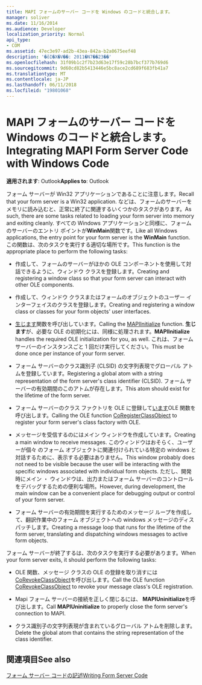 ```yaml
---
title: MAPI フォームのサーバー コードを Windows のコードと統合します。
manager: soliver
ms.date: 11/16/2014
ms.audience: Developer
localization_priority: Normal
api_type:
- COM
ms.assetid: 47ec3e97-ad2b-43ea-842a-b2a0675eef48
description: '�ŏI�X�V��: 2011�N7��23��'
ms.openlocfilehash: 31f09b1c2f7b23d63e17f59c28b7bcf377b769d6
ms.sourcegitcommit: 9d60cd82b5413446e5bc8ace2cd689f683fb41a7
ms.translationtype: MT
ms.contentlocale: ja-JP
ms.lasthandoff: 06/11/2018
ms.locfileid: "19801068"
---
```

# <a name="integrating-mapi-form-server-code-with-windows-code"></a><span data-ttu-id="caaeb-103">MAPI フォームのサーバー コードを Windows のコードと統合します。</span><span class="sxs-lookup"><span data-stu-id="caaeb-103">Integrating MAPI Form Server Code with Windows Code</span></span>

  
  
<span data-ttu-id="caaeb-104">**適用されます**: Outlook</span><span class="sxs-lookup"><span data-stu-id="caaeb-104">**Applies to**: Outlook</span></span> 
  
<span data-ttu-id="caaeb-105">フォーム サーバーが Win32 アプリケーションであることに注意します。</span><span class="sxs-lookup"><span data-stu-id="caaeb-105">Recall that your form server is a Win32 application.</span></span> <span data-ttu-id="caaeb-106">などは、フォームのサーバーをメモリに読み込むと、正常に終了に関連するいくつかのタスクがあります。</span><span class="sxs-lookup"><span data-stu-id="caaeb-106">As such, there are some tasks related to loading your form server into memory and exiting cleanly.</span></span> <span data-ttu-id="caaeb-107">すべての Windows アプリケーションと同様に、フォームのサーバーのエントリ ポイントが**WinMain**関数です。</span><span class="sxs-lookup"><span data-stu-id="caaeb-107">Like all Windows applications, the entry point for your form server is the **WinMain** function.</span></span> <span data-ttu-id="caaeb-108">この関数は、次のタスクを実行する適切な場所です。</span><span class="sxs-lookup"><span data-stu-id="caaeb-108">This function is the appropriate place to perform the following tasks:</span></span> 
  
- <span data-ttu-id="caaeb-109">作成して、フォームのサーバーがほかの OLE コンポーネントを使用して対話できるように、ウィンドウ クラスを登録します。</span><span class="sxs-lookup"><span data-stu-id="caaeb-109">Creating and registering a window class so that your form server can interact with other OLE components.</span></span>
    
- <span data-ttu-id="caaeb-110">作成して、ウィンドウ クラスまたはフォームのオブジェクトのユーザー インターフェイスのクラスを登録します。</span><span class="sxs-lookup"><span data-stu-id="caaeb-110">Creating and registering a window class or classes for your form objects' user interfaces.</span></span>
    
- <span data-ttu-id="caaeb-111">[生じます](mapiinitialize.md)関数を呼び出しています。</span><span class="sxs-lookup"><span data-stu-id="caaeb-111">Calling the [MAPIInitialize](mapiinitialize.md) function.</span></span> <span data-ttu-id="caaeb-112">**生じます**が、必要な OLE の初期化には、同様に処理されます。</span><span class="sxs-lookup"><span data-stu-id="caaeb-112">**MAPIInitialize** handles the required OLE initialization for you, as well.</span></span> <span data-ttu-id="caaeb-113">これは、フォーム サーバーのインスタンスごと 1 回だけ実行してください。</span><span class="sxs-lookup"><span data-stu-id="caaeb-113">This must be done once per instance of your form server.</span></span> 
    
- <span data-ttu-id="caaeb-114">フォーム サーバーのクラス識別子 (CLSID) の文字列表現でグローバル アトムを登録しています。</span><span class="sxs-lookup"><span data-stu-id="caaeb-114">Registering a global atom with a string representation of the form server's class identifier (CLSID).</span></span> <span data-ttu-id="caaeb-115">フォーム サーバーの有効期間のこのアトムが存在します。</span><span class="sxs-lookup"><span data-stu-id="caaeb-115">This atom should exist for the lifetime of the form server.</span></span>
    
- <span data-ttu-id="caaeb-116">フォーム サーバーのクラス ファクトリを OLE に登録して[います](http://msdn.microsoft.com/ja-jp/library/ms693407.aspx)OLE 関数を呼び出します。</span><span class="sxs-lookup"><span data-stu-id="caaeb-116">Calling the OLE function [CoRegisterClassObject](http://msdn.microsoft.com/ja-jp/library/ms693407.aspx) to register your form server's class factory with OLE.</span></span> 
    
- <span data-ttu-id="caaeb-117">メッセージを受信するのにはメイン ウィンドウを作成しています。</span><span class="sxs-lookup"><span data-stu-id="caaeb-117">Creating a main window to receive messages.</span></span> <span data-ttu-id="caaeb-118">このウィンドウはおそらく、ユーザーが個々 のフォーム オブジェクトに関連付けられている特定の windows と対話するために、表示する必要はありません。</span><span class="sxs-lookup"><span data-stu-id="caaeb-118">This window probably does not need to be visible because the user will be interacting with the specific windows associated with individual form objects.</span></span> <span data-ttu-id="caaeb-119">ただし、開発時にメイン ・ ウィンドウは、出力またはフォーム サーバーのコントロールをデバッグするための便利な場所。</span><span class="sxs-lookup"><span data-stu-id="caaeb-119">However, during development, the main window can be a convenient place for debugging output or control of your form server.</span></span>
    
- <span data-ttu-id="caaeb-120">フォーム サーバーの有効期間を実行するためのメッセージ ループを作成して、翻訳作業中のフォーム オブジェクトへの windows メッセージのディスパッチします。</span><span class="sxs-lookup"><span data-stu-id="caaeb-120">Creating a message loop that runs for the lifetime of the form server, translating and dispatching windows messages to active form objects.</span></span>
    
<span data-ttu-id="caaeb-121">フォーム サーバーが終了するは、次のタスクを実行する必要があります。</span><span class="sxs-lookup"><span data-stu-id="caaeb-121">When your form server exits, it should perform the following tasks:</span></span>
  
- <span data-ttu-id="caaeb-122">OLE 関数、メッセージ クラスの OLE の登録を取り消すには[CoRevokeClassObject](http://msdn.microsoft.com/ja-jp/library/ms688650%28VS.85%29.aspx)を呼び出します。</span><span class="sxs-lookup"><span data-stu-id="caaeb-122">Call the OLE function [CoRevokeClassObject](http://msdn.microsoft.com/ja-jp/library/ms688650%28VS.85%29.aspx) to revoke your message class's OLE registration.</span></span> 
    
- <span data-ttu-id="caaeb-123">Mapi フォーム サーバーの接続を正しく閉じるには、 **MAPIUninitialize**を呼び出します。</span><span class="sxs-lookup"><span data-stu-id="caaeb-123">Call **MAPIUninitialize** to properly close the form server's connection to MAPI.</span></span> 
    
- <span data-ttu-id="caaeb-124">クラス識別子の文字列表現が含まれているグローバル アトムを削除します。</span><span class="sxs-lookup"><span data-stu-id="caaeb-124">Delete the global atom that contains the string representation of the class identifier.</span></span>
    
## <a name="see-also"></a><span data-ttu-id="caaeb-125">関連項目</span><span class="sxs-lookup"><span data-stu-id="caaeb-125">See also</span></span>



[<span data-ttu-id="caaeb-126">フォーム サーバー コードの記述</span><span class="sxs-lookup"><span data-stu-id="caaeb-126">Writing Form Server Code</span></span>](writing-form-server-code.md)

